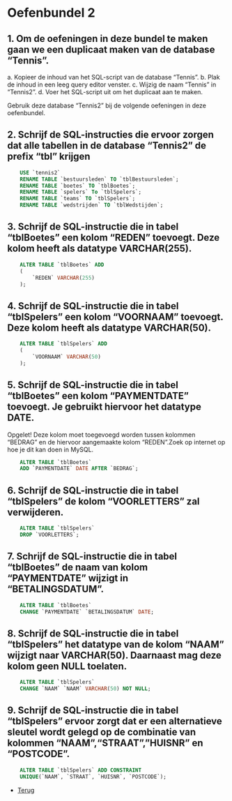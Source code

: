 # Oefenbundel 2

## 1. Om de oefeningen in deze bundel te maken gaan we een duplicaat maken van de database “Tennis”.
a. Kopieer de inhoud van het SQL-script van de database “Tennis”.
b. Plak de inhoud in een leeg query editor venster.
c. Wijzig de naam “Tennis” in “Tennis2”.
d. Voer het SQL-script uit om het duplicaat aan te maken.

Gebruik deze database “Tennis2” bij de volgende oefeningen in deze oefenbundel.

## 2. Schrijf de SQL-instructies die ervoor zorgen dat alle tabellen in de database “Tennis2” de prefix “tbl” krijgen

```sql
    USE `tennis2`
    RENAME TABLE `bestuursleden` TO `tblBestuursleden`;
    RENAME TABLE `boetes` TO `tblBoetes`;
    RENAME TABLE `spelers` To `tblSpelers`;
    RENAME TABLE `teams` TO `tblSpelers`;
    RENAME TABLE `wedstrijden` TO `tblWedstijden`;
```

## 3. Schrijf de SQL-instructie die in tabel “tblBoetes” een kolom “REDEN” toevoegt. Deze kolom heeft als datatype VARCHAR(255).

```sql
    ALTER TABLE `tblBoetes` ADD
    (
        `REDEN` VARCHAR(255)
    );
```

## 4. Schrijf de SQL-instructie die in tabel “tblSpelers” een kolom “VOORNAAM” toevoegt. Deze kolom heeft als datatype VARCHAR(50).

```sql
    ALTER TABLE `tblSpelers` ADD
    (
        `VOORNAAM` VARCHAR(50)
    );
```

## 5. Schrijf de SQL-instructie die in tabel “tblBoetes” een kolom “PAYMENTDATE” toevoegt. Je gebruikt hiervoor het datatype DATE.
Opgelet! Deze kolom moet toegevoegd worden tussen kolommen “BEDRAG” en de hiervoor aangemaakte kolom “REDEN”.Zoek op internet op hoe je dit kan doen in MySQL.

```sql
    ALTER TABLE `tblBoetes`
    ADD `PAYMENTDATE` DATE AFTER `BEDRAG`;
```

## 6. Schrijf de SQL-instructie die in tabel “tblSpelers” de kolom “VOORLETTERS” zal verwijderen.

```sql
    ALTER TABLE `tblSpelers`
    DROP `VOORLETTERS`;
```

## 7. Schrijf de SQL-instructie die in tabel “tblBoetes” de naam van kolom “PAYMENTDATE” wijzigt in “BETALINGSDATUM”.

```sql
    ALTER TABLE `tblBoetes`
    CHANGE `PAYMENTDATE` `BETALINGSDATUM` DATE;
```

## 8. Schrijf de SQL-instructie die in tabel “tblSpelers” het datatype van de kolom “NAAM” wijzigt naar VARCHAR(50). Daarnaast mag deze kolom geen NULL toelaten.

```sql
    ALTER TABLE `tblSpelers`
    CHANGE `NAAM` `NAAM` VARCHAR(50) NOT NULL;
```

## 9. Schrijf de SQL-instructie die in tabel “tblSpelers” ervoor zorgt dat er een alternatieve sleutel wordt gelegd op de combinatie van kolommen “NAAM”,“STRAAT”,”HUISNR” en “POSTCODE”.

```sql
    ALTER TABLE `tblSpelers` ADD CONSTRAINT
    UNIQUE(`NAAM`, `STRAAT`, `HUISNR`, `POSTCODE`);
```

- [Terug](../Deel3.md)